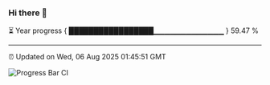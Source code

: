 ### Hi there 👋

⏳ Year progress { █████████████████▁▁▁▁▁▁▁▁▁▁▁▁▁ } 59.47 %

---

⏰ Updated on Wed, 06 Aug 2025 01:45:51 GMT

![Progress Bar CI](https://github.com/JuvenileQ/Progress-Bar-CI/workflows/main/badge.svg)
